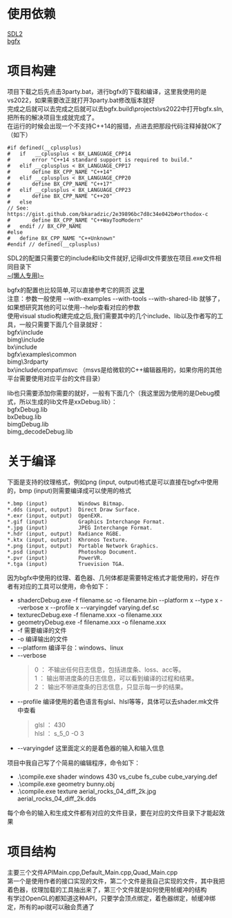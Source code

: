 # 使用依赖  
[SDL2](https://www.libsdl.org/)   
[bgfx](https://github.com/bkaradzic/bgfx)  

# 项目构建  
项目下载之后先点击3party.bat，进行bgfx的下载和编译，这里我使用的是vs2022，如果需要改正就打开3party.bat修改版本就好  
完成之后就可以去完成之后就可以去bgfx\.build\projects\vs2022中打开bgfx.sln,把所有的解决项目生成就完成了。  
在运行的时候会出现一个不支持C++14的报错，点进去把那段代码注释掉就OK了（如下）  
~~~
#if defined(__cplusplus)
#	if   __cplusplus < BX_LANGUAGE_CPP14
#		error "C++14 standard support is required to build."
#	elif __cplusplus < BX_LANGUAGE_CPP17
#		define BX_CPP_NAME "C++14"
#	elif __cplusplus < BX_LANGUAGE_CPP20
#		define BX_CPP_NAME "C++17"
#	elif __cplusplus < BX_LANGUAGE_CPP23
#		define BX_CPP_NAME "C++20"
#	else
// See: https://gist.github.com/bkaradzic/2e39896bc7d8c34e042b#orthodox-c
#		define BX_CPP_NAME "C++WayTooModern"
#	endif // BX_CPP_NAME
#else
#	define BX_CPP_NAME "C++Unknown"
#endif // defined(__cplusplus)
~~~
SDL2的配置只需要它的include和lib文件就好,记得dll文件要放在项目.exe文件相同目录下   
[~(懒人专用)~](https://github.com/libsdl-org/SDL/releases/download/release-2.28.2/SDL2-devel-2.28.2-VC.zip)  

bgfx的配置也比较简单,可以直接参考它的网页 [这里](https://bkaradzic.github.io/bgfx/build.html)  
注意：参数一般使用 --with-examples --with-tools --with-shared-lib 就够了，如果想研究其他的可以使用--help查看对应的参数  
使用visual studio构建完成之后,我们需要其中的几个include、lib以及作者写的工具，一般只需要下面几个目录就好：  
bgfx\include  
bimg\include  
bx\include  
bgfx\examples\common  
bimg\3rdparty  
bx\include\compat\msvc （msvs是给微软的C++编辑器用的，如果你用的其他平台需要使用对应平台的文件目录）    

lib也只需要添加你需要的就好，一般有下面几个（我这里因为使用的是Debug模式，所以生成的lib文件是xxDebug.lib）：  
bgfxDebug.lib  
bxDebug.lib  
bimgDebug.lib  
bimg_decodeDebug.lib  

# 关于编译
下面是支持的纹理格式，例如png (input, output)格式是可以直接在bgfx中使用的，bmp (input)则需要编译成可以使用的格式  

    *.bmp (input)          Windows Bitmap.
    *.dds (input, output)  Direct Draw Surface.
    *.exr (input, output)  OpenEXR.
    *.gif (input)          Graphics Interchange Format.
    *.jpg (input)          JPEG Interchange Format.
    *.hdr (input, output)  Radiance RGBE.
    *.ktx (input, output)  Khronos Texture.
    *.png (input, output)  Portable Network Graphics.
    *.psd (input)          Photoshop Document.
    *.pvr (input)          PowerVR.
    *.tga (input)          Truevision TGA.

因为bgfx中使用的纹理、着色器、几何体都是需要特定格式才能使用的，好在作者有对应的工具可以使用，命令如下：  
* shadercDebug.exe -f filename.sc -o filename.bin --platform x --type x --verbose x --profile x --varyingdef varying.def.sc
* texturecDebug.exe -f filename.xxx -o filename.xxx
* geometryDebug.exe -f filename.xxx -o filename.xxx
* -f 需要编译的文件  
* -o 编译输出的文件  
* --platform 编译平台：windows、linux  
* --verbose
   >0 ： 不输出任何日志信息，包括进度条、loss、acc等。  
   >1 ： 输出带进度条的日志信息，可以看到编译的过程和结果。  
   >2 ： 输出不带进度条的日志信息，只显示每一步的结果。  
* --profile 编译使用的着色语言有glsl、hlsl等等，具体可以去shader.mk文件中查看  
   >glsl ： 430  
   >hlsl ： s_5_0 -O 3  
* --varyingdef 这里面定义的是着色器的输入和输入信息  

项目中我自己写了个简易的编辑程序，命令如下：  

* .\compile.exe shader windows 430 vs_cube fs_cube cube_varying.def
* .\compile.exe geometry bunny.obj
* .\compile.exe texture aerial_rocks_04_diff_2k.jpg aerial_rocks_04_diff_2k.dds

每个命令的输入和生成文件都有对应的文件目录，要在对应的文件目录下才能起效果


# 项目结构
主要三个文件APIMain.cpp,Default_Main.cpp,Quad_Main.cpp  
第一个是使用作者的接口实现的文件，第二个文件是我自己实现的文件，其中我把着色器，纹理加载的工具抽出来了，第三个文件就是如何使用帧缓冲的结构  
有学过OpenGL的都知道这种API，只要学会顶点绑定，着色器绑定，帧缓冲绑定，所有的api就可以融会贯通了  
